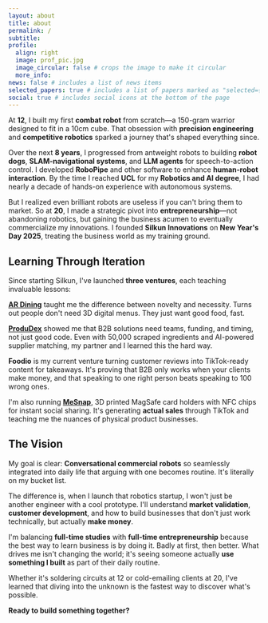 ```yaml
---
layout: about
title: about
permalink: /
subtitle: 
profile:
  align: right
  image: prof_pic.jpg
  image_circular: false # crops the image to make it circular
  more_info:
news: false # includes a list of news items
selected_papers: true # includes a list of papers marked as "selected={true}"
social: true # includes social icons at the bottom of the page
---
```


At **12**, I built my first **combat robot** from scratch—a 150-gram warrior designed to fit in a 10cm cube. That obsession with **precision engineering** and **competitive robotics** sparked a journey that's shaped everything since.

Over the next **8 years**, I progressed from antweight robots to building **robot dogs**, **SLAM-navigational systems**, and **LLM agents** for speech-to-action control. I developed **RoboPipe** and other software to enhance **human-robot interaction**. By the time I reached **UCL** for my **Robotics and AI degree**, I had nearly a decade of hands-on experience with autonomous systems.

But I realized even brilliant robots are useless if you can't bring them to market. So at **20**, I made a strategic pivot into **entrepreneurship**—not abandoning robotics, but gaining the business acumen to eventually commercialize my innovations. I founded **Silkun Innovations** on **New Year's Day 2025**, treating the business world as my training ground.

## Learning Through Iteration

Since starting Silkun, I've launched **three ventures**, each teaching invaluable lessons:

**[AR Dining](https://ar-dining.com)** taught me the difference between novelty and necessity. Turns out people don't need 3D digital menus. They just want good food, fast.

**[ProduDex](https://produdex.com)** showed me that B2B solutions need teams, funding, and timing, not just good code. Even with 50,000 scraped ingredients and AI-powered supplier matching, my partner and I learned this the hard way.

**Foodio** is my current venture turning customer reviews into TikTok-ready content for takeaways. It's proving that B2B only works when your clients make money, and that speaking to one right person beats speaking to 100 wrong ones.

I'm also running **[MeSnap](https://mesnap.app)**, 3D printed MagSafe card holders with NFC chips for instant social sharing. It's generating **actual sales** through TikTok and teaching me the nuances of physical product businesses.

## The Vision

My goal is clear: **Conversational commercial robots** so seamlessly integrated into daily life that arguing with one becomes routine. It's literally on my bucket list.

The difference is, when I launch that robotics startup, I won't just be another engineer with a cool prototype. I'll understand **market validation**, **customer development**, and how to build businesses that don't just work technically, but actually **make money**.

I'm balancing **full-time studies** with **full-time entrepreneurship** because the best way to learn business is by doing it. Badly at first, then better. What drives me isn't changing the world; it's seeing someone actually **use something I built** as part of their daily routine.

Whether it's soldering circuits at 12 or cold-emailing clients at 20, I've learned that diving into the unknown is the fastest way to discover what's possible.

**Ready to build something together?**